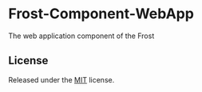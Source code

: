 # Frost-Component-WebApp
The web application component of the Frost

## License
Released under the [MIT](LICENSE) license.
